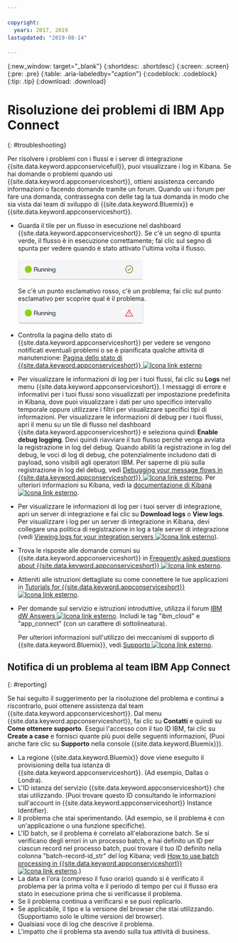 ```yaml
---

copyright:
  years: 2017, 2019
lastupdated: "2019-08-14"

---
```


{:new_window: target="_blank"}
{:shortdesc: .shortdesc}
{:screen: .screen}
{:pre: .pre}
{:table: .aria-labeledby="caption"}
{:codeblock: .codeblock}
{:tip: .tip} 
{:download: .download}


# Risoluzione dei problemi di IBM App Connect
{: #troubleshooting}

Per risolvere i problemi con i flussi e i server di integrazione {{site.data.keyword.appconservicefull}}, puoi visualizzare i log in Kibana. Se hai domande o problemi quando usi {{site.data.keyword.appconserviceshort}}, ottieni assistenza cercando informazioni o facendo domande tramite un forum. Quando usi i forum per fare una domanda, contrassegna con delle tag la tua domanda in modo che sia vista dai team di sviluppo di {{site.data.keyword.Bluemix}} e {{site.data.keyword.appconserviceshort}}.

-   Guarda il tile per un flusso in esecuzione nel dashboard {{site.data.keyword.appconserviceshort}}. Se c'è un segno di spunta verde, il flusso è in esecuzione correttamente; fai clic sul segno di spunta per vedere quando è stato attivato l'ultima volta il flusso.

    ![Acquisizione di schermo che mostra che un flusso è in esecuzione correttamente](/images/SuccessfulFlow.jpg)

    Se c'è un punto esclamativo rosso, c'è un problema; fai clic sul punto esclamativo per scoprire qual è il problema. ![Acquisizione di schermo che mostra che un flusso ha un problema](/images/ErroredFlow.jpg)

-   Controlla la pagina dello stato di {{site.data.keyword.appconserviceshort}} per vedere se vengono notificati eventuali problemi o se è pianificata qualche attività di manutenzione: [Pagina dello stato di {{site.data.keyword.appconserviceshort}} ![Icona link esterno](../../icons/launch-glyph.svg "Icona link esterno")](https://developer.ibm.com/integration/docs/app-connect/app-connect-status/)
-   Per visualizzare le informazioni di log per i tuoi flussi, fai clic su **Logs** nel menu {{site.data.keyword.appconserviceshort}}. I messaggi di errore e informativi per i tuoi flussi sono visualizzati per impostazione predefinita in Kibana, dove puoi visualizzare i dati per uno specifico intervallo temporale oppure utilizzare i filtri per visualizzare specifici tipi di informazioni. Per visualizzare le informazioni di debug per i tuoi flussi, apri il menu su un tile di flusso nel dashboard {{site.data.keyword.appconserviceshort}} e seleziona quindi **Enable debug logging**.  Devi quindi riavviare il tuo flusso perché venga avviata la registrazione in log del debug. Quando abiliti la registrazione in log del debug, le voci di log di debug, che potenzialmente includono dati di payload, sono visibili agli operatori IBM. Per saperne di più sulla registrazione in log del debug, vedi [Debugging your message flows in {{site.data.keyword.appconserviceshort}} ![Icona link esterno](../../icons/launch-glyph.svg "Icona link esterno")](https://developer.ibm.com/integration/docs/app-connect/tutorials-for-ibm-app-connect/debugging-message-flows-ibm-app-connect/).  Per ulteriori informazioni su Kibana, vedi la [documentazione di Kibana ![Icona link esterno](../../icons/launch-glyph.svg "Icona link esterno")](https://www.elastic.co/guide/en/kibana/4.0/discover.html).
-   Per visualizzare le informazioni di log per i tuoi server di integrazione, apri un server di integrazione e fai clic su **Download logs** o **View logs**.  Per visualizzare i log per un server di integrazione in Kibana, devi collegare una politica di registrazione in log a tale server di integrazione (vedi [Viewing logs for your integration servers ![Icona link esterno](../../icons/launch-glyph.svg "Icona link esterno")](https://developer.ibm.com/integration/docs/app-connect/tutorials-for-ibm-app-connect/running-your-ibm-integration-bus-solutions-in-ibm-app-connect-enterprise-beta-plan/viewing-logs-for-your-integration-servers-in-app-connect-enterprise-beta)).
-   Trova le risposte alle domande comuni su {{site.data.keyword.appconserviceshort}} in [Frequently asked questions about {{site.data.keyword.appconserviceshort}} ![Icona link esterno](../../icons/launch-glyph.svg "Icona link esterno")](https://developer.ibm.com/integration/docs/app-connect/faq/).
-   Attieniti alle istruzioni dettagliate su come connettere le tue applicazioni in [Tutorials for {{site.data.keyword.appconserviceshort}} ![Icona link esterno](../../icons/launch-glyph.svg "Icona link esterno")](https://developer.ibm.com/integration/docs/app-connect/tutorials-for-ibm-app-connect/).
-   Per domande sul servizio e istruzioni introduttive, utilizza il forum [IBM dW Answers ![Icona link esterno](../../icons/launch-glyph.svg "Icona link esterno")](https://developer.ibm.com/answers/topics/app_connect). Includi le tag "ibm_cloud" e "app_connect" (con un carattere di sottolineatura).

    Per ulteriori informazioni sull'utilizzo dei meccanismi di supporto di {{site.data.keyword.Bluemix}}, vedi [Supporto ![Icona link esterno](../../icons/launch-glyph.svg "Icona link esterno")](https://cloud.ibm.com/unifiedsupport/supportcenter).

## Notifica di un problema al team IBM App Connect
{: #reporting}

Se hai seguito il suggerimento per la risoluzione del problema e continui a riscontrarlo, puoi ottenere assistenza dal team {{site.data.keyword.appconserviceshort}}.  Dal menu {{site.data.keyword.appconserviceshort}}, fai clic su **Contatti** e quindi su **Come ottenere supporto**.  Esegui l'accesso con il tuo ID IBM, fai clic su **Create a case** e fornisci quante più puoi delle seguenti informazioni, (Puoi anche fare clic su **Supporto** nella console {{site.data.keyword.Bluemix}}). 

* La regione {{site.data.keyword.Bluemix}} dove viene eseguito il provisioning della tua istanza di {{site.data.keyword.appconserviceshort}}. (Ad esempio, Dallas o Londra).
* L'ID istanza del servizio {{site.data.keyword.appconserviceshort}} che stai utilizzando. (Puoi trovare questo ID consultando le informazioni sull'account in {{site.data.keyword.appconserviceshort}} Instance Identifier).
* Il problema che stai sperimentando. (Ad esempio, se il problema è con un'applicazione o una funzione specifiche).
* L'ID batch, se il problema è correlato all'elaborazione batch. Se si verificano degli errori in un processo batch, e hai definito un ID per ciascun record nel processo batch, puoi trovare il tuo ID definito nella colonna "batch-record-id_str" del log Kibana; vedi [How to use batch processing in {{site.data.keyword.appconserviceshort}} ![Icona link esterno](../../icons/launch-glyph.svg "Icona link esterno")](https://developer.ibm.com/integration/docs/app-connect/toolbox-utilities/how-to-use-batch-processing-in-ibm-app-connect/).)
* La data e l'ora (compreso il fuso orario) quando si è verificato il problema per la prima volta e il periodo di tempo per cui il flusso era stato in esecuzione prima che si verificasse il problema.
* Se il problema continua a verificarsi e se puoi replicarlo.
* Se applicabile, il tipo e la versione del browser che stai utilizzando. (Supportiamo solo le ultime versioni del browser).
* Qualsiasi voce di log che descrive il problema.
* L'impatto che il problema sta avendo sulla tua attività di business.
